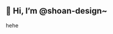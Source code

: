 ## 👋 Hi, I’m @shoan-design~

hehe
  
<!---
shoan-design/shoan-design is a ✨ special ✨ repository because its `README.md` (this file) appears on your GitHub profile.
You can click the Preview link to take a look at your changes.
--->
